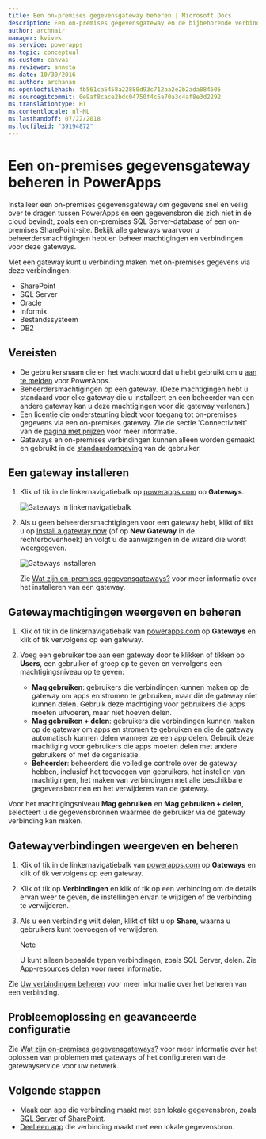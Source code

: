 ```yaml
---
title: Een on-premises gegevensgateway beheren | Microsoft Docs
description: Een on-premises gegevensgateway en de bijbehorende verbindingen beheren
author: archnair
manager: kvivek
ms.service: powerapps
ms.topic: conceptual
ms.custom: canvas
ms.reviewer: anneta
ms.date: 10/30/2016
ms.author: archanan
ms.openlocfilehash: fb561ca5458a22880d93c712aa2e2b2ada884605
ms.sourcegitcommit: 0e9af8cace2bdc04750f4c5a70a3c4af8e3d2292
ms.translationtype: HT
ms.contentlocale: nl-NL
ms.lasthandoff: 07/22/2018
ms.locfileid: "39194872"
---
```

# <a name="manage-an-on-premises-data-gateway-in-powerapps"></a>Een on-premises gegevensgateway beheren in PowerApps
Installeer een on-premises gegevensgateway om gegevens snel en veilig over te dragen tussen PowerApps en een gegevensbron die zich niet in de cloud bevindt, zoals een on-premises SQL Server-database of een on-premises SharePoint-site. Bekijk alle gateways waarvoor u beheerdersmachtigingen hebt en beheer machtigingen en verbindingen voor deze gateways.

Met een gateway kunt u verbinding maken met on-premises gegevens via deze verbindingen:

* SharePoint
* SQL Server
* Oracle
* Informix
* Bestandssysteem
* DB2

## <a name="prerequisites"></a>Vereisten
* De gebruikersnaam die en het wachtwoord dat u hebt gebruikt om u [aan te melden](../signup-for-powerapps.md) voor PowerApps.
* Beheerdersmachtigingen op een gateway. (Deze machtigingen hebt u standaard voor elke gateway die u installeert en een beheerder van een andere gateway kan u deze machtigingen voor die gateway verlenen.)
* Een licentie die ondersteuning biedt voor toegang tot on-premises gegevens via een on-premises gateway. Zie de sectie 'Connectiviteit' van de [pagina met prijzen](https://powerapps.microsoft.com/pricing/) voor meer informatie.
* Gateways en on-premises verbindingen kunnen alleen worden gemaakt en gebruikt in de [standaardomgeving](working-with-environments.md) van de gebruiker.

## <a name="install-a-gateway"></a>Een gateway installeren
1. Klik of tik in de linkernavigatiebalk op [powerapps.com](https://web.powerapps.com?utm_source=padocs&utm_medium=linkinadoc&utm_campaign=referralsfromdoc) op **Gateways**.

    ![Gateways in linkernavigatiebalk](./media/gateway-management/manage-gateway.png)

2. Als u geen beheerdersmachtigingen voor een gateway hebt, klikt of tikt u op [Install a gateway now](http://go.microsoft.com/fwlink/?LinkID=820931) (of op **New Gateway** in de rechterbovenhoek) en volgt u de aanwijzingen in de wizard die wordt weergegeven.

    ![Gateways installeren](./media/gateway-management/no-gateway-installed.png)

    Zie [Wat zijn on-premises gegevensgateways?](gateway-reference.md) voor meer informatie over het installeren van een gateway.

## <a name="view-and-manage-gateway-permissions"></a>Gatewaymachtigingen weergeven en beheren
1. Klik of tik in de linkernavigatiebalk van [powerapps.com](https://web.powerapps.com?utm_source=padocs&utm_medium=linkinadoc&utm_campaign=referralsfromdoc) op **Gateways** en klik of tik vervolgens op een gateway.

2. Voeg een gebruiker toe aan een gateway door te klikken of tikken op **Users**, een gebruiker of groep op te geven en vervolgens een machtigingsniveau op te geven:

   * **Mag gebruiken**: gebruikers die verbindingen kunnen maken op de gateway om apps en stromen te gebruiken, maar die de gateway niet kunnen delen. Gebruik deze machtiging voor gebruikers die apps moeten uitvoeren, maar niet hoeven delen.
   * **Mag gebruiken + delen**: gebruikers die verbindingen kunnen maken op de gateway om apps en stromen te gebruiken en die de gateway automatisch kunnen delen wanneer ze een app delen. Gebruik deze machtiging voor gebruikers die apps moeten delen met andere gebruikers of met de organisatie.
   * **Beheerder**: beheerders die volledige controle over de gateway hebben, inclusief het toevoegen van gebruikers, het instellen van machtigingen, het maken van verbindingen met alle beschikbare gegevensbronnen en het verwijderen van de gateway.

Voor het machtigingsniveau **Mag gebruiken** en **Mag gebruiken + delen**, selecteert u de gegevensbronnen waarmee de gebruiker via de gateway verbinding kan maken.

## <a name="view-and-manage-gateway-connections"></a>Gatewayverbindingen weergeven en beheren
1. Klik of tik in de linkernavigatiebalk van [powerapps.com](https://web.powerapps.com?utm_source=padocs&utm_medium=linkinadoc&utm_campaign=referralsfromdoc) op **Gateways** en klik of tik vervolgens op een gateway.

2. Klik of tik op **Verbindingen** en klik of tik op een verbinding om de details ervan weer te geven, de instellingen ervan te wijzigen of de verbinding te verwijderen.

3. Als u een verbinding wilt delen, klikt of tikt u op **Share**, waarna u gebruikers kunt toevoegen of verwijderen.

    > [!NOTE]
   > U kunt alleen bepaalde typen verbindingen, zoals SQL Server, delen. Zie [App-resources delen](share-app-resources.md) voor meer informatie.

Zie [Uw verbindingen beheren](add-manage-connections.md) voor meer informatie over het beheren van een verbinding.

## <a name="troubleshooting-and-advanced-configuration"></a>Probleemoplossing en geavanceerde configuratie
Zie [Wat zijn on-premises gegevensgateways?](gateway-reference.md) voor meer informatie over het oplossen van problemen met gateways of het configureren van de gatewayservice voor uw netwerk.

## <a name="next-steps"></a>Volgende stappen
* Maak een app die verbinding maakt met een lokale gegevensbron, zoals [SQL Server](connections/connection-azure-sqldatabase.md) of [SharePoint](connections/connection-sharepoint-online.md).
* [Deel een app](share-app.md) die verbinding maakt met een lokale gegevensbron.

